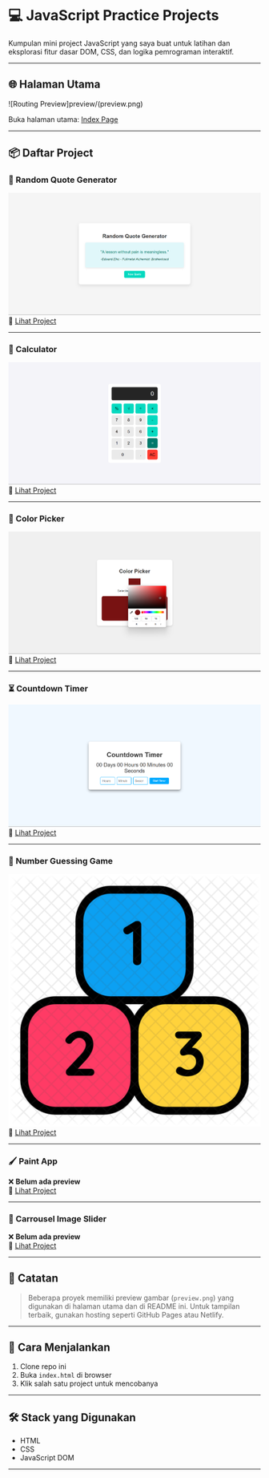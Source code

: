 
# 💻 JavaScript Practice Projects

Kumpulan mini project JavaScript yang saya buat untuk latihan dan eksplorasi fitur dasar DOM, CSS, dan logika pemrograman interaktif.

---

## 🌐 Halaman Utama

![Routing Preview]preview/(preview.png)

Buka halaman utama: [Index Page](https://your-deployment-link/index.html)

---

## 📦 Daftar Project

### 📝 Random Quote Generator
![Preview](projects/Random%20Quote%20Generator/preview.png)  
🔗 [Lihat Project](projects/Random%20Quote%20Generator/index.html)

---

### 🔢 Calculator
![Preview](projects/Calculator/preview.png)  
🔗 [Lihat Project](projects/Calculator/index.html)

---

### 🎨 Color Picker
![Preview](projects/Color%20Picker/preview.png)  
🔗 [Lihat Project](projects/Color%20Picker/index.html)

---

### ⏳ Countdown Timer
![Preview](projects/Countdown%20Timer/preview.png)  
🔗 [Lihat Project](projects/Countdown%20Timer/index.html)

---

### 🎯 Number Guessing Game
![Preview](projects/Number%20Guessing/preview.png)  
🔗 [Lihat Project](projects/Number%20Guessing/index.html)

---

### 🖌️ Paint App
❌ **Belum ada preview**  
🔗 [Lihat Project](projects/Paint%20App/index.html)

---

### 📸 Carrousel Image Slider
❌ **Belum ada preview**  
🔗 [Lihat Project](projects/Carrousel%20Image%20Slider/index.html)

---

## 🧠 Catatan

> Beberapa proyek memiliki preview gambar (`preview.png`) yang digunakan di halaman utama dan di README ini. Untuk tampilan terbaik, gunakan hosting seperti GitHub Pages atau Netlify.

---

## 🚀 Cara Menjalankan

1. Clone repo ini
2. Buka `index.html` di browser
3. Klik salah satu project untuk mencobanya

---

## 🛠️ Stack yang Digunakan
- HTML
- CSS
- JavaScript DOM

---

